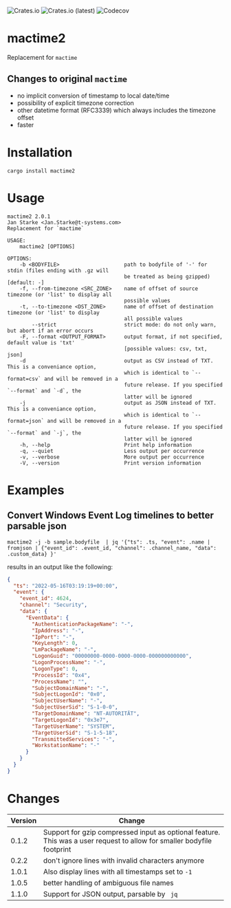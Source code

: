 ![Crates.io](https://img.shields.io/crates/v/mactime2)
![Crates.io (latest)](https://img.shields.io/crates/dv/mactime2)
![Codecov](https://img.shields.io/codecov/c/github/janstarke/mactime2)
# mactime2
Replacement for `mactime`

## Changes to original `mactime`

 - no implicit conversion of timestamp to local date/time
 - possibility of explicit timezone correction
 - other datetime format (RFC3339) which always includes the timezone offset
 - faster

# Installation

```shell
cargo install mactime2
```

# Usage

```
mactime2 2.0.1
Jan Starke <Jan.Starke@t-systems.com>
Replacement for `mactime`

USAGE:
    mactime2 [OPTIONS]

OPTIONS:
    -b <BODYFILE>                     path to bodyfile of '-' for stdin (files ending with .gz will
                                      be treated as being gzipped) [default: -]
    -f, --from-timezone <SRC_ZONE>    name of offset of source timezone (or 'list' to display all
                                      possible values
    -t, --to-timezone <DST_ZONE>      name of offset of destination timezone (or 'list' to display
                                      all possible values
        --strict                      strict mode: do not only warn, but abort if an error occurs
    -F, --format <OUTPUT_FORMAT>      output format, if not specified, default value is 'txt'
                                      [possible values: csv, txt, json]
    -d                                output as CSV instead of TXT. This is a conveniance option,
                                      which is identical to `--format=csv` and will be removed in a
                                      future release. If you specified `--format` and `-d`, the
                                      latter will be ignored
    -j                                output as JSON instead of TXT. This is a conveniance option,
                                      which is identical to `--format=json` and will be removed in a
                                      future release. If you specified `--format` and `-j`, the
                                      latter will be ignored
    -h, --help                        Print help information
    -q, --quiet                       Less output per occurrence
    -v, --verbose                     More output per occurrence
    -V, --version                     Print version information
```

# Examples

## Convert Windows Event Log timelines to better parsable json

```shell
mactime2 -j -b sample.bodyfile  | jq '{"ts": .ts, "event": .name | fromjson | {"event_id": .event_id, "channel": .channel_name, "data": .custom_data} }'
```

results in an output like the following:
```json
{
  "ts": "2022-05-16T03:19:19+00:00",
  "event": {
    "event_id": 4624,
    "channel": "Security",
    "data": {
      "EventData": {
        "AuthenticationPackageName": "-",
        "IpAddress": "-",
        "IpPort": "-",
        "KeyLength": 0,
        "LmPackageName": "-",
        "LogonGuid": "00000000-0000-0000-0000-000000000000",
        "LogonProcessName": "-",
        "LogonType": 0,
        "ProcessId": "0x4",
        "ProcessName": "",
        "SubjectDomainName": "-",
        "SubjectLogonId": "0x0",
        "SubjectUserName": "-",
        "SubjectUserSid": "S-1-0-0",
        "TargetDomainName": "NT-AUTORITÄT",
        "TargetLogonId": "0x3e7",
        "TargetUserName": "SYSTEM",
        "TargetUserSid": "S-1-5-18",
        "TransmittedServices": "-",
        "WorkstationName": "-"
      }
    }
  }
}
```

# Changes

|Version|Change|
|-|-|
|0.1.2|Support for gzip compressed input as optional feature. This was a user request to allow for smaller bodyfile footprint|
|0.2.2|don't ignore lines with invalid characters anymore|
|1.0.1|Also display lines with all timestamps set to `-1`|
|1.0.5|better handling of ambiguous file names| 
|1.1.0|Support for JSON output, parsable by ` jq`|